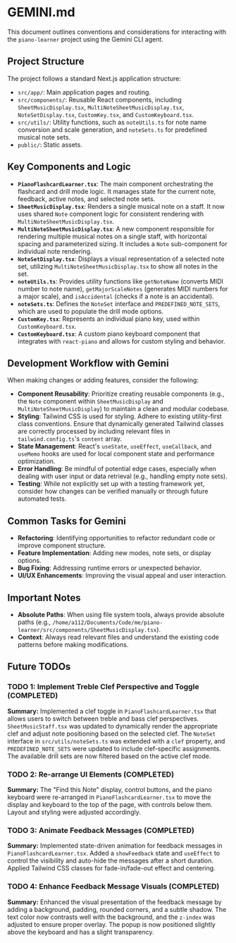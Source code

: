 # GEMINI.md

This document outlines conventions and considerations for interacting with the `piano-learner` project using the Gemini CLI agent.

## Project Structure

The project follows a standard Next.js application structure:

- `src/app/`: Main application pages and routing.
- `src/components/`: Reusable React components, including `SheetMusicDisplay.tsx`, `MultiNoteSheetMusicDisplay.tsx`, `NoteSetDisplay.tsx`, `CustomKey.tsx`, and `CustomKeyboard.tsx`.
- `src/utils/`: Utility functions, such as `noteUtils.ts` for note name conversion and scale generation, and `noteSets.ts` for predefined musical note sets.
- `public/`: Static assets.

## Key Components and Logic

- **`PianoFlashcardLearner.tsx`**: The main component orchestrating the flashcard and drill mode logic. It manages state for the current note, feedback, active notes, and selected note sets.
- **`SheetMusicDisplay.tsx`**: Renders a single musical note on a staff. It now uses shared `Note` component logic for consistent rendering with `MultiNoteSheetMusicDisplay.tsx`.
- **`MultiNoteSheetMusicDisplay.tsx`**: A new component responsible for rendering multiple musical notes on a single staff, with horizontal spacing and parameterized sizing. It includes a `Note` sub-component for individual note rendering.
- **`NoteSetDisplay.tsx`**: Displays a visual representation of a selected note set, utilizing `MultiNoteSheetMusicDisplay.tsx` to show all notes in the set.
- **`noteUtils.ts`**: Provides utility functions like `getNoteName` (converts MIDI number to note name), `getMajorScaleNotes` (generates MIDI numbers for a major scale), and `isAccidental` (checks if a note is an accidental).
- **`noteSets.ts`**: Defines the `NoteSet` interface and `PREDEFINED_NOTE_SETS`, which are used to populate the drill mode options.
- **`CustomKey.tsx`**: Represents an individual piano key, used within `CustomKeyboard.tsx`.
- **`CustomKeyboard.tsx`**: A custom piano keyboard component that integrates with `react-piano` and allows for custom styling and behavior.

## Development Workflow with Gemini

When making changes or adding features, consider the following:

- **Component Reusability**: Prioritize creating reusable components (e.g., the `Note` component within `SheetMusicDisplay` and `MultiNoteSheetMusicDisplay`) to maintain a clean and modular codebase.
- **Styling**: Tailwind CSS is used for styling. Adhere to existing utility-first class conventions. Ensure that dynamically generated Tailwind classes are correctly processed by including relevant files in `tailwind.config.ts`'s `content` array.
- **State Management**: React's `useState`, `useEffect`, `useCallback`, and `useMemo` hooks are used for local component state and performance optimization.
- **Error Handling**: Be mindful of potential edge cases, especially when dealing with user input or data retrieval (e.g., handling empty note sets).
- **Testing**: While not explicitly set up with a testing framework yet, consider how changes can be verified manually or through future automated tests.

## Common Tasks for Gemini

- **Refactoring**: Identifying opportunities to refactor redundant code or improve component structure.
- **Feature Implementation**: Adding new modes, note sets, or display options.
- **Bug Fixing**: Addressing runtime errors or unexpected behavior.
- **UI/UX Enhancements**: Improving the visual appeal and user interaction.

## Important Notes

- **Absolute Paths**: When using file system tools, always provide absolute paths (e.g., `/home/a112/Documents/Code/me/piano-learner/src/components/SheetMusicDisplay.tsx`).
- **Context**: Always read relevant files and understand the existing code patterns before making modifications.

## Future TODOs

### TODO 1: Implement Treble Clef Perspective and Toggle (COMPLETED)

**Summary:** Implemented a clef toggle in `PianoFlashcardLearner.tsx` that allows users to switch between treble and bass clef perspectives. `SheetMusicStaff.tsx` was updated to dynamically render the appropriate clef and adjust note positioning based on the selected clef. The `NoteSet` interface in `src/utils/noteSets.ts` was extended with a `clef` property, and `PREDEFINED_NOTE_SETS` were updated to include clef-specific assignments. The available drill sets are now filtered based on the active clef mode.

### TODO 2: Re-arrange UI Elements (COMPLETED)

**Summary:** The "Find this Note" display, control buttons, and the piano keyboard were re-arranged in `PianoFlashcardLearner.tsx` to move the display and keyboard to the top of the page, with controls below them. Layout and styling were adjusted accordingly.

### TODO 3: Animate Feedback Messages (COMPLETED)

**Summary:** Implemented state-driven animation for feedback messages in `PianoFlashcardLearner.tsx`. Added a `showFeedback` state and `useEffect` to control the visibility and auto-hide the messages after a short duration. Applied Tailwind CSS classes for fade-in/fade-out effect and centering.

### TODO 4: Enhance Feedback Message Visuals (COMPLETED)

**Summary:** Enhanced the visual presentation of the feedback message by adding a background, padding, rounded corners, and a subtle shadow. The text color now contrasts well with the background, and the `z-index` was adjusted to ensure proper overlay. The popup is now positioned slightly above the keyboard and has a slight transparency.